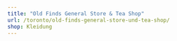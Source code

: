 ```yaml
---
title: "Old Finds General Store & Tea Shop"
url: /toronto/old-finds-general-store-und-tea-shop/
shop: Kleidung
---
```

